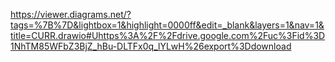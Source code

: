 https://viewer.diagrams.net/?tags=%7B%7D&lightbox=1&highlight=0000ff&edit=_blank&layers=1&nav=1&title=CURR.drawio#Uhttps%3A%2F%2Fdrive.google.com%2Fuc%3Fid%3D1NhTM85WFbZ3BjZ_hBu-DLTFx0q_lYLwH%26export%3Ddownload
